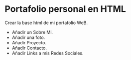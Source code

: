 # Portafolio personal en HTML

Crear la base html de mi portafolio WeB.

- Añadir un Sobre Mi.
- Añadir una foto.
- Añadir Proyecto.
- Añadir Contacto.
- Añadir Links a mis Redes Sociales.
